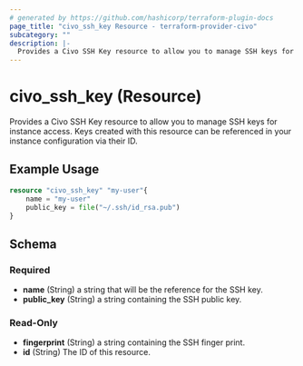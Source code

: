 ```yaml
---
# generated by https://github.com/hashicorp/terraform-plugin-docs
page_title: "civo_ssh_key Resource - terraform-provider-civo"
subcategory: ""
description: |-
  Provides a Civo SSH Key resource to allow you to manage SSH keys for instance access. Keys created with this resource can be referenced in your instance configuration via their ID.
---
```


# civo_ssh_key (Resource)

Provides a Civo SSH Key resource to allow you to manage SSH keys for instance access. Keys created with this resource can be referenced in your instance configuration via their ID.

## Example Usage

```terraform
resource "civo_ssh_key" "my-user"{
    name = "my-user"
    public_key = file("~/.ssh/id_rsa.pub")
}
```

<!-- schema generated by tfplugindocs -->
## Schema

### Required

- **name** (String) a string that will be the reference for the SSH key.
- **public_key** (String) a string containing the SSH public key.

### Read-Only

- **fingerprint** (String) a string containing the SSH finger print.
- **id** (String) The ID of this resource.



